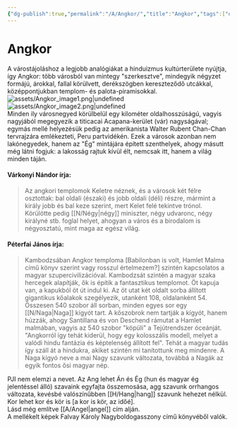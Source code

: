```yaml
---
{"dg-publish":true,"permalink":"/A/Angkor/","title":"Angkor","tags":["dg_uploaded"],"created":"2023-10-13T01:21","updated":"2023-10-25T12:31"}
---
```



# Angkor

A várostájoláshoz a legjobb analógiákat a hinduizmus kultúrterülete nyújtja, így Angkor: több városból van mintegy "szerkesztve", mindegyik négyzet formájú, árokkal, fallal körülvett, derékszögben kereszteződő utcákkal, középpontjukban templom- és palota-piramisokkal.  
![assets/Angkor_image1.png|undefined](/img/user/A/assets/Angkor_image1.png)  
![assets/Angkor_image2.png|undefined](/img/user/A/assets/Angkor_image2.png)  
Minden ily városnegyed körülbelül egy kilométer oldalhosszúságú, vagyis nagyjából megegyezik a titicacai Acapana-kerület (vár) nagyságával; egymás mellé helyezésük pedig az amerikanista Walter Rubent Chan-Chan tervrajzára emlékezteti, Peru partvidékén. Ezek a városok azonban nem lakónegyedek, hanem az "Ég" mintájára épített szenthelyek, ahogy másutt még látni fogjuk: a lakosság rajtuk kívül élt, nemcsak itt, hanem a világ minden táján.

#### Várkonyi Nándor írja:

> Az angkori templomok Keletre néznek, és a városok két félre osztottak: bal oldali (északi) és jobb oldali (déli) részre, mármint a király jobb és bal keze szerint, mert Kelet felé tekintve trónol. Körülötte pedig [[N/Négy\|négy]] miniszter, négy udvaronc, négy királyné stb. foglal helyet, ahogyan a város és a birodalom is négyosztatú, mint maga az egész világ.  

#### Péterfai János írja:

> Kambodzsában Angkor temploma \[Babilonban is volt, Hamlet Malma című könyv szerint vagy rosszul értelmezem?\] szintén kapcsolatos a magyar szupercivilizációval. Kambodzsát szintén a magyar szaka hercegek alapítják, ők is építik a fantasztikus templomot. Öt kapuja van, a kapukból öt út indul ki. Az öt utat két oldalt sorba állított gigantikus kőalakok szegélyezik, utanként 108, oldalanként 54. Összesen 540 szobor áll sorban, minden egyes sor egy [[N/Naga\|Naga]] kígyót tart. A kőszobrok nem tartják a kígyót, hanem húzzák, ahogy Santillana és von Deschend rámutat a Hamlet malmában, vagyis az 540 szobor "köpüli" a Tejútrendszer óceánját. "Angkorról így tehát kiderül, hogy egy kolosszális modell, melyet a valódi hindu fantázia és képtelenség állított fel". Tehát a magyar tudás így száll át a hindukra, akiket szintén mi tanítottunk meg mindenre. A Naga kígyó neve a mai Nagy szavunk változata, továbbá a Nagák az egyik fontos ősi magyar nép.  

PJI nem elemzi a nevet. Az Ang lehet Án és Ég (hun és magyar ég jelentéssel álló) szavaink egyfajta összemosása, agg szavunk orrhangos változata, kevésbé valószínűbben [[H/Hang\|hang]] szavunk hehezet nélkül.  
Kor lehet kor és kör is \[a kor is kör, az időé\].  
Lásd még említve [[A/Angel\|angel]] cím alján.  
A mellékelt képek Falvay Károly Nagyboldogasszony című könyvéből valók.  